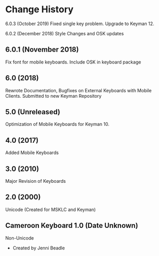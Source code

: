 Change History
=======================
6.0.3 (October 2019)
Fixed single key problem. Upgrade to Keyman 12.

6.0.2 (December 2018)
Style Changes and OSK updates

6.0.1 (November 2018)
---------------------
Fix font for mobile keyboards. Include OSK in keyboard package

6.0 (2018)
-----------------
Rewrote Documentation, Bugfixes on External Keyboards with Mobile Clients. Submitted to new Keyman Repository

5.0 (Unreleased)
-----------------
Optimization of Mobile Keyboards for Keyman 10.

4.0 (2017)
-----------------
Added Mobile Keyboards

3.0 (2010)
-----------------
Major Revision of Keyboards

2.0 (2000)
-----------------
Unicode (Created for MSKLC and Keyman)

Cameroon Keyboard 1.0 (Date Unknown)
-----------------

Non-Unicode

* Created by Jenni Beadle

